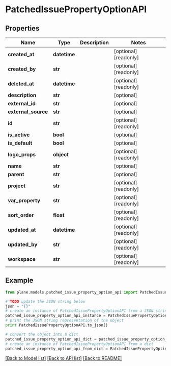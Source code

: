 # PatchedIssuePropertyOptionAPI


## Properties
Name | Type | Description | Notes
------------ | ------------- | ------------- | -------------
**created_at** | **datetime** |  | [optional] [readonly] 
**created_by** | **str** |  | [optional] [readonly] 
**deleted_at** | **datetime** |  | [optional] [readonly] 
**description** | **str** |  | [optional] 
**external_id** | **str** |  | [optional] 
**external_source** | **str** |  | [optional] 
**id** | **str** |  | [optional] [readonly] 
**is_active** | **bool** |  | [optional] 
**is_default** | **bool** |  | [optional] 
**logo_props** | **object** |  | [optional] [readonly] 
**name** | **str** |  | [optional] 
**parent** | **str** |  | [optional] 
**project** | **str** |  | [optional] [readonly] 
**var_property** | **str** |  | [optional] [readonly] 
**sort_order** | **float** |  | [optional] [readonly] 
**updated_at** | **datetime** |  | [optional] [readonly] 
**updated_by** | **str** |  | [optional] [readonly] 
**workspace** | **str** |  | [optional] [readonly] 

## Example

```python
from plane.models.patched_issue_property_option_api import PatchedIssuePropertyOptionAPI

# TODO update the JSON string below
json = "{}"
# create an instance of PatchedIssuePropertyOptionAPI from a JSON string
patched_issue_property_option_api_instance = PatchedIssuePropertyOptionAPI.from_json(json)
# print the JSON string representation of the object
print PatchedIssuePropertyOptionAPI.to_json()

# convert the object into a dict
patched_issue_property_option_api_dict = patched_issue_property_option_api_instance.to_dict()
# create an instance of PatchedIssuePropertyOptionAPI from a dict
patched_issue_property_option_api_from_dict = PatchedIssuePropertyOptionAPI.from_dict(patched_issue_property_option_api_dict)
```
[[Back to Model list]](../README.md#documentation-for-models) [[Back to API list]](../README.md#documentation-for-api-endpoints) [[Back to README]](../README.md)


